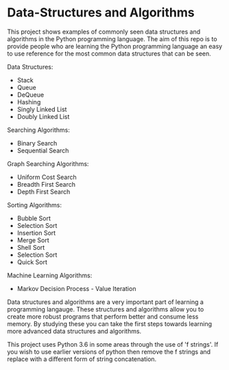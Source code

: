 # Data-Structures and Algorithms
This project shows examples of commonly seen data structures and algorithms in the Python programming language. The aim of this repo is to provide people who are learning the Python programming language an easy to use reference for the most common data structures that can be seen.

Data Structures:
- Stack
- Queue
- DeQueue
- Hashing
- Singly Linked List
- Doubly Linked List

Searching Algorithms:
- Binary Search
- Sequential Search

Graph Searching Algorithms:
- Uniform Cost Search
- Breadth First Search
- Depth First Search

Sorting Algorithms:
- Bubble Sort
- Selection Sort
- Insertion Sort
- Merge Sort
- Shell Sort
- Selection Sort
- Quick Sort

Machine Learning Algorithms:
- Markov Decision Process - Value Iteration

Data structures and algorithms are a very important part of learning a programming langauge. These structures and algorithms allow you to create more robust programs that perform better and consume less memory. By studying these you can take the first steps towards learning more advanced data structures and algorithms.

This project uses Python 3.6 in some areas through the use of 'f strings'. If you wish to use earlier versions of python then remove the f strings and replace with a different form of string concatenation.
